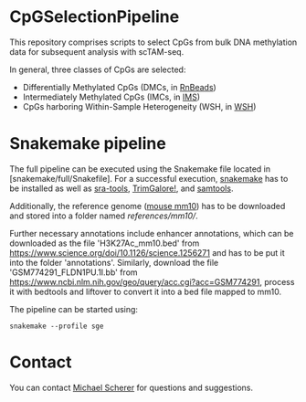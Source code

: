# CpGSelectionPipeline

This repository comprises scripts to select CpGs from bulk DNA methylation data for subsequent analysis with scTAM-seq. 

In general, three classes of CpGs are selected:
- Differentially Methylated CpGs (DMCs, in [RnBeads](RnBeads))
- Intermediately Methylated CpGs (IMCs, in [IMS](IMS))
- CpGs harboring Within-Sample Heterogeneity (WSH, in [WSH](WSH))

# Snakemake pipeline

The full pipeline can be executed using the Snakemake file located in [snakemake/full/Snakefile]. For a successful execution, [snakemake](https://snakemake.readthedocs.io/en/stable/) has to be installed as well as [sra-tools](https://trace.ncbi.nlm.nih.gov/Traces/sra/sra.cgi?view=software), [TrimGalore!](https://www.bioinformatics.babraham.ac.uk/projects/trim_galore/), and [samtools](http://www.htslib.org/).

Additionally, the reference genome ([mouse mm10](http://hgdownload.cse.ucsc.edu/goldenpath/mm10/bigZips/)) has to be downloaded and stored into a folder named *references/mm10/*.

Further necessary annotations include enhancer annotations, which can be downloaded as the file 'H3K27Ac\_mm10.bed' from https://www.science.org/doi/10.1126/science.1256271 and has to be put it into the folder 'annotations'. Similarly, download the file 'GSM774291\_FLDN1PU.1I.bb' from https://www.ncbi.nlm.nih.gov/geo/query/acc.cgi?acc=GSM774291, process it with bedtools and liftover to convert it into a bed file mapped to mm10.

The pipeline can be started using:
```
snakemake --profile sge
```

# Contact

You can contact [Michael Scherer](michael.scherer@crg.eu) for questions and suggestions.
